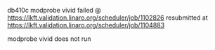 db410c modprobe vivid failed @ https://lkft.validation.linaro.org/scheduler/job/1102826
resubmitted at https://lkft.validation.linaro.org/scheduler/job/1104883

modprobe vivid does not run 


